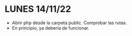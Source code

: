 # LUNES 14/11/22

* Abrir php desde la carpeta public. Comprobar las rutas.
* En principio, ya debería de funcionar.